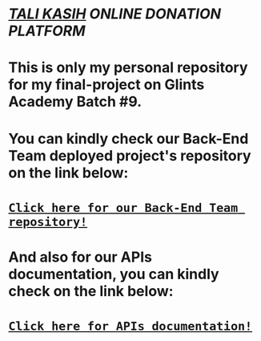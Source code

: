 # [***TALI KASIH***](https://talikasih.tech) ***ONLINE DONATION PLATFORM***
# This is only my personal repository for my final-project on Glints Academy Batch #9.
# You can kindly check our Back-End Team deployed project's repository on the link below:
# [`Click here for our Back-End Team repository!`](https://gitlab.com/binarxglints_developproduct_batch9/team-e/back-end)
# And also for our APIs documentation, you can kindly check on the link below:
# [`Click here for APIs documentation!`](https://documenter.getpostman.com/view/13708168/TW74hQRT)